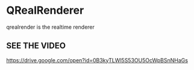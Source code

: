# QRealRenderer
qrealrender is the realtime renderer

## SEE THE VIDEO
https://drive.google.com/open?id=0B3kyTLWl5S53OU5OcWpBSnNHaGs
